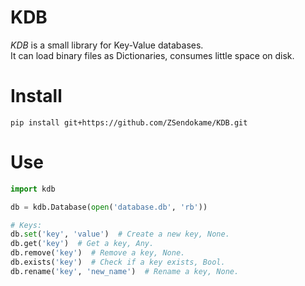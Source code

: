 # KDB
*KDB* is a small library for Key-Value databases.<br>
It can load binary files as Dictionaries, consumes little space on disk.

# Install
```
pip install git+https://github.com/ZSendokame/KDB.git
```

# Use
```py
import kdb

db = kdb.Database(open('database.db', 'rb'))

# Keys:
db.set('key', 'value')  # Create a new key, None.
db.get('key')  # Get a key, Any.
db.remove('key')  # Remove a key, None.
db.exists('key')  # Check if a key exists, Bool.
db.rename('key', 'new_name')  # Rename a key, None.
```